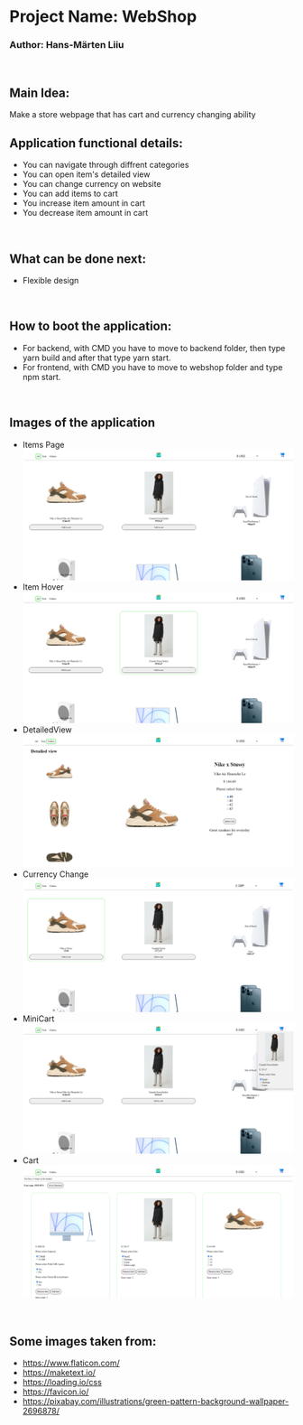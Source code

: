 # Project Name: WebShop
### Author: Hans-Märten Liiu
</br>

Main Idea:
-------------

Make a store webpage that has cart and currency changing ability

## Application functional details:
* You can navigate through diffrent categories
* You can open item's detailed view
* You can change currency on website
* You can add items to cart
* You increase item amount in cart
* You decrease item amount in cart

</br>

## What can be done next:
* Flexible design

</br>

## How to boot the application:
* For backend, with CMD you have to move to backend folder, then type yarn build and after that type yarn start.
* For frontend, with CMD you have to move to webshop folder and type npm start.

</br>

## Images of the application
* Items Page
![Source code](pictures/ItemList.PNG)
* Item Hover
![Source code](pictures/ItemHover.png)
* DetailedView
![Source code](pictures/DetailedView.PNG)
* Currency Change
![Source code](pictures/CurrencyChange.PNG)
* MiniCart
![Source code](pictures/MiniCart.png)
* Cart
![Source code](pictures/Cart.PNG)

</br>



## Some images taken from:
* https://www.flaticon.com/
* https://maketext.io/
* https://loading.io/css
* https://favicon.io/
* https://pixabay.com/illustrations/green-pattern-background-wallpaper-2696878/




